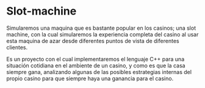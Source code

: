 # Slot-machine

Simularemos una maquina que es bastante popular en los casinos; una slot machine, con la cual simularemos la experiencia completa del casino al usar esta maquina de azar desde diferentes puntos de vista de diferentes clientes.

Es un proyecto con el cual implementaremos el lenguaje C++ para una situación cotidiana en el ambiente de un casino, y como es que la casa siempre gana, analizando algunas de las posibles estrategias internas del propio casino para que siempre haya una ganancia para el casino. 
